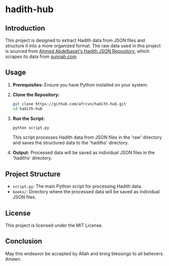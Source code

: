 # hadith-hub

## Introduction

This project is designed to extract Hadith data from JSON files and structure it into a more organized format. The raw data used in this project is sourced from [Ahmed Abdelbaset's Hadith JSON Repository](https://github.com/A7med3bdulBaset/hadith-json), which scrapes its data from [sunnah.com](https://sunnah.com).

## Usage

1. **Prerequisites:** Ensure you have Python installed on your system.

2. **Clone the Repository:**
   ```bash
   git clone https://github.com/afrcvn/hadith-hub.git
   cd hadith-hub
   ```
3. **Run the Script:**
   ```bash
   python script.py
   ```
    This script processes Hadith data from JSON files in the 'raw' directory and saves the structured data to the 'hadiths' directory.

4. **Output:** Processed data will be saved as individual JSON files in the 'hadiths' directory.

## Project Structure

- `script.py`: The main Python script for processing Hadith data.
- `books/`: Directory where the processed data will be saved as individual JSON files.

## License
This project is licensed under the MIT License.

## Conclusion
May this endeavor be accepted by Allah and bring blessings to all believers. Ameen.

